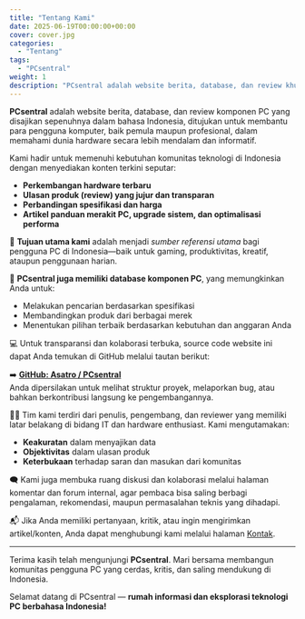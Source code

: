 ```yaml
---
title: "Tentang Kami"
date: 2025-06-19T00:00:00+00:00
cover: cover.jpg
categories:
  - "Tentang"
tags:
  - "PCsentral"
weight: 1
description: "PCsentral adalah website berita, database, dan review khusus komponen PC berbahasa Indonesia."
---
```


**PCsentral** adalah website berita, database, dan review komponen PC yang disajikan sepenuhnya dalam bahasa Indonesia, ditujukan untuk membantu para pengguna komputer, baik pemula maupun profesional, dalam memahami dunia hardware secara lebih mendalam dan informatif.

Kami hadir untuk memenuhi kebutuhan komunitas teknologi di Indonesia dengan menyediakan konten terkini seputar:

- **Perkembangan hardware terbaru**
- **Ulasan produk (review) yang jujur dan transparan**
- **Perbandingan spesifikasi dan harga**
- **Artikel panduan merakit PC, upgrade sistem, dan optimalisasi performa**

🎯 **Tujuan utama kami** adalah menjadi _sumber referensi utama_ bagi pengguna PC di Indonesia—baik untuk gaming, produktivitas, kreatif, ataupun penggunaan harian.

🧠 **PCsentral juga memiliki database komponen PC**, yang memungkinkan Anda untuk:
- Melakukan pencarian berdasarkan spesifikasi
- Membandingkan produk dari berbagai merek
- Menentukan pilihan terbaik berdasarkan kebutuhan dan anggaran Anda

💻 Untuk transparansi dan kolaborasi terbuka, source code website ini dapat Anda temukan di GitHub melalui tautan berikut:

➡️ **[GitHub: Asatro / PCsentral](https://github.com/Asatro/PCsentral)**  
Anda dipersilakan untuk melihat struktur proyek, melaporkan bug, atau bahkan berkontribusi langsung ke pengembangannya.

👨‍💻 Tim kami terdiri dari penulis, pengembang, dan reviewer yang memiliki latar belakang di bidang IT dan hardware enthusiast. Kami mengutamakan:
- **Keakuratan** dalam menyajikan data
- **Objektivitas** dalam ulasan produk
- **Keterbukaan** terhadap saran dan masukan dari komunitas

🗨️ Kami juga membuka ruang diskusi dan kolaborasi melalui halaman komentar dan forum internal, agar pembaca bisa saling berbagi pengalaman, rekomendasi, maupun permasalahan teknis yang dihadapi.

📬 Jika Anda memiliki pertanyaan, kritik, atau ingin mengirimkan artikel/konten, Anda dapat menghubungi kami melalui halaman [Kontak](/kontak).

---

Terima kasih telah mengunjungi **PCsentral**. Mari bersama membangun komunitas pengguna PC yang cerdas, kritis, dan saling mendukung di Indonesia.

Selamat datang di PCsentral — **rumah informasi dan eksplorasi teknologi PC berbahasa Indonesia!**

